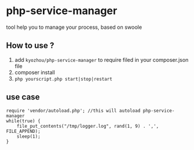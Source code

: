 # php-service-manager
tool help you to manage your process, based on swoole

## How to use ?
1. add `kyozhou/php-service-manager` to require filed in your composer.json file
2. composer install
3. `php yourscript.php start|stop|restart`

## use case
```<?php
require 'vendor/autoload.php'; //this will autoload php-service-manager
while(true) {
    file_put_contents("/tmp/logger.log", rand(1, 9) . ',', FILE_APPEND);
    sleep(1);
}
```
